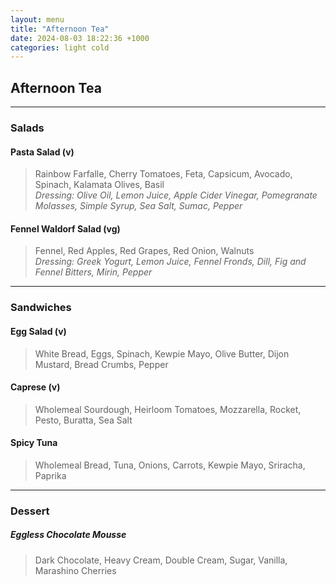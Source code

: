 ```yaml
---
layout: menu
title: "Afternoon Tea"
date: 2024-08-03 18:22:36 +1000
categories: light cold
---
```


## Afternoon Tea

***
 
### Salads

#### Pasta Salad (v)
> Rainbow Farfalle, Cherry Tomatoes, Feta, Capsicum, Avocado, Spinach, Kalamata Olives, Basil  
_Dressing: Olive Oil, Lemon Juice, Apple Cider Vinegar, Pomegranate Molasses, Simple Syrup, Sea Salt, Sumac, Pepper_

#### Fennel Waldorf Salad (vg)
> Fennel, Red Apples, Red Grapes, Red Onion, Walnuts  
_Dressing: Greek Yogurt, Lemon Juice, Fennel Fronds, Dill, Fig and Fennel Bitters, Mirin, Pepper_


***
### Sandwiches

#### Egg Salad (v)
> White Bread, Eggs, Spinach, Kewpie Mayo, Olive Butter, Dijon Mustard, Bread Crumbs, Pepper

#### Caprese (v)
> Wholemeal Sourdough, Heirloom Tomatoes, Mozzarella, Rocket, Pesto, Buratta, Sea Salt

#### Spicy Tuna
> Wholemeal Bread, Tuna, Onions, Carrots, Kewpie Mayo, Sriracha, Paprika

***
### Dessert

##### Eggless Chocolate Mousse
> Dark Chocolate, Heavy Cream, Double Cream, Sugar, Vanilla, Marashino Cherries
